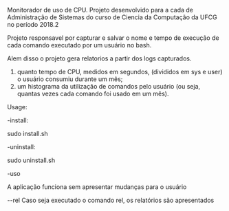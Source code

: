 Monitorador de uso de CPU. Projeto desenvolvido para a cada de Administração de Sistemas do curso de Ciencia da Computação da UFCG no período 2018.2

Projeto responsavel por capturar e salvar o nome e tempo de execução de cada comando executado por um usuário no bash.

Alem disso o projeto gera relatorios a partir dos logs capturados.

1) quanto tempo de CPU, medidos em segundos, (divididos em sys e user) o usuário consumiu durante um mês; 
2) um histograma da utilização de comandos pelo usuário (ou seja, quantas vezes cada comando foi usado em um mês).

Usage:

-install:

sudo install.sh

-uninstall:

sudo uninstall.sh

-uso

A aplicação funciona sem apresentar mudanças para o usuário

--rel
Caso seja executado o comando rel, os relatórios são apresentados
